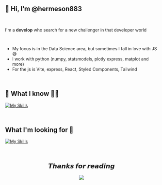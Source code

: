 ## 👋 Hi, I’m @hermeson883

<br/>

I'm a **develop** who search for a new challenger in that developer world 

<br/>

- My focus is in the Data Science area, but sometimes I fall in love with JS 😅
- I work with python (numpy, statsmodels, plotly express, matplot and more)
- For the js is Vite, express, React, Styled Components, Tailwind 

<br/>

## 🔨 **What I know** 👨‍💻

[![My Skills](https://skillicons.dev/icons?i=python,js,ts,react,html,css,nodejs,mysql,git)](https://skillicons.dev)

<br/>

## **What I'm looking for** 👀

[![My Skills](https://skillicons.dev/icons?i=nextjs,redis,prisma,mongodb)](https://skillicons.dev)

<br/>

<div align="center">
 <h2 align="center"> 𝙏𝙝𝙖𝙣𝙠𝙨 𝙛𝙤𝙧 𝙧𝙚𝙖𝙙𝙞𝙣𝙜 </h2>
 <img src="https://typograssy.deno.dev/api?text=Thank%20you%20for%20visiting%20my%20profile!&l0=none&l1=ef858c&l2=62b7d8&l3=ffb6c1&l4=caf9ff&bg=none&frame=none&speed=250&comment=">
</div>

<!---
hermeson883/hermeson883 is a ✨ special ✨ repository because its `README.md` (this file) appears on your GitHub profile.
You can click the Preview link to take a look at your changes.
--->
